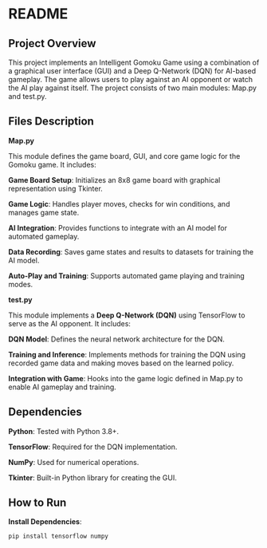 # README
## Project Overview
This project implements an Intelligent Gomoku Game using a combination of a graphical user interface (GUI) and a Deep Q-Network (DQN) for AI-based gameplay. The game allows users to play against an AI opponent or watch the AI play against itself. The project consists of two main modules: Map.py and test.py.
## Files Description
**Map.py**

This module defines the game board, GUI, and core game logic for the Gomoku game. It includes:

**Game Board Setup**: Initializes an 8x8 game board with graphical representation using Tkinter.

**Game Logic**: Handles player moves, checks for win conditions, and manages game state.

**AI Integration**: Provides functions to integrate with an AI model for automated gameplay.

**Data Recording**: Saves game states and results to datasets for training the AI model.

**Auto-Play and Training**: Supports automated game playing and training modes.

**test.py**

This module implements a **Deep Q-Network (DQN)** using TensorFlow to serve as the AI opponent. It includes:

**DQN Model**: Defines the neural network architecture for the DQN.

**Training and Inference**: Implements methods for training the DQN using recorded game data and making moves based on the learned policy.

**Integration with Game**: Hooks into the game logic defined in Map.py to enable AI gameplay and training.

## Dependencies
**Python**: Tested with Python 3.8+.

**TensorFlow**: Required for the DQN implementation.

**NumPy**: Used for numerical operations.

**Tkinter**: Built-in Python library for creating the GUI.

## How to Run
**Install Dependencies**:

```pip install tensorflow numpy```
